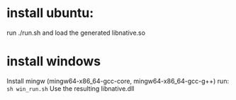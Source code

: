# install ubuntu: 

run ./run.sh and load the generated libnative.so

# install windows
Install mingw (mingw64-x86_64-gcc-core, mingw64-x86_64-gcc-g++)
run: `sh win_run.sh`
Use the resulting libnative.dll 